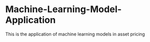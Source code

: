 # Machine-Learning-Model-Application

This is the application of machine learning models in asset pricing
